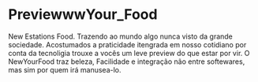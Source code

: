 # PreviewwwYour_Food
New Estations Food. Trazendo ao mundo algo nunca visto da grande sociedade. Acostumados a praticidade itengrada em nosso cotidiano por conta da tecnoligia trouxe a vocês um leve preview do que estar por vir. O NewYourFood traz beleza,  Facilidade e integração não entre softewares,  mas sim por quem irá manusea-lo.
